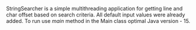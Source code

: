 StringSearcher is a simple multithreading application for getting line and char offset based on search criteria. All default input values were already added. To run use *main* method in the Main class optimal Java version - 15.   